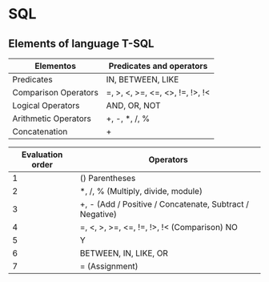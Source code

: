 # SQL
## Elements of language T-SQL
| Elementos             | Predicates and operators |
|------------------------|-------------------------|
| Predicates            | IN, BETWEEN, LIKE      |
| Comparison Operators  | =, >, <, >=, <=, <>, !=, !>, !< |
| Logical Operators     | AND, OR, NOT           |
| Arithmetic Operators  | +, -, *, /, %          |
| Concatenation         | +                      |

| Evaluation order| Operators                                      |
|----------------------|------------------------------------------------|
| 1                    | () Parentheses                                |
| 2                    | *, /, % (Multiply, divide, module)        |
| 3                    | +, - (Add / Positive / Concatenate, Subtract / Negative) |
| 4                    | =, <, >, >=, <=, !=, !>, !< (Comparison) NO  |
| 5                    | Y                                             |
| 6                    | BETWEEN, IN, LIKE, OR                         |
| 7                    | = (Assignment)                                |
